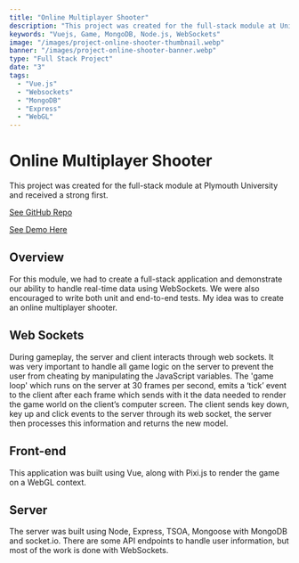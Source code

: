```yaml
---
title: "Online Multiplayer Shooter"
description: "This project was created for the full-stack module at University. I had to create a full-stack application and demonstrate the ability to handle real-time data using WebSockets."
keywords: "Vuejs, Game, MongoDB, Node.js, WebSockets"
image: "/images/project-online-shooter-thumbnail.webp"
banner: "/images/project-online-shooter-banner.webp"
type: "Full Stack Project"
date: "3"
tags:
  - "Vue.js"
  - "Websockets"
  - "MongoDB"
  - "Express"
  - "WebGL"
---
```


# Online Multiplayer Shooter
This project was created for the full-stack module at Plymouth University and received
a strong first. 

<a href="https://github.com/mattfletcher94/multiplayer-shooter" target="_blank">See GitHub Repo</a>

<a href="https://youtu.be/hVRlS9BiE78?t=83" target="_blank">See Demo Here</a>

## Overview
For this module, we had to create a full-stack application and demonstrate
our ability to handle real-time data using WebSockets. We were also
encouraged to write both unit and end-to-end tests. My idea
was to create an online multiplayer shooter.

## Web Sockets
During gameplay, the server and client interacts through web sockets. It was very important to handle all game logic on the server to prevent the user from cheating by manipulating the JavaScript variables. The 'game loop' which runs on the server at 30 frames per second, emits a ‘tick’ event to the client after each frame which sends with it the data needed to render the game world on the client’s computer screen. The client sends key down, key up and click events to the server through its web socket, the server then processes this information and returns the new model.

## Front-end
This application was built using Vue, along with Pixi.js to render the game on a WebGL context.

## Server
The server was built using Node, Express, TSOA, Mongoose with MongoDB and socket.io.
There are some API endpoints to handle user information, but most of the work
is done with WebSockets.
